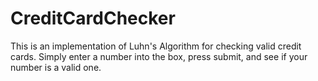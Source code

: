 ﻿# CreditCardChecker
This is an implementation of Luhn's Algorithm for checking valid credit cards. 
Simply enter a number into the box, press submit, and see if your number is a valid one.
